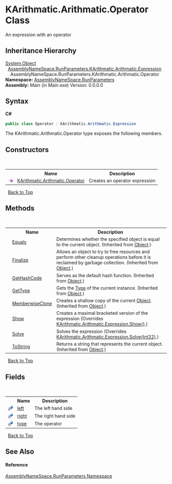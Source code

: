 # KArithmatic.Arithmatic.Operator Class
 

An expression with an operator


## Inheritance Hierarchy
<a href="http://msdn2.microsoft.com/en-us/library/e5kfa45b" target="_blank">System.Object</a><br />&nbsp;&nbsp;<a href="72f9342a-9e47-0da1-513e-5cca296dda1b">AssemblyNameSpace.RunParameters.KArithmatic.Arithmatic.Expression</a><br />&nbsp;&nbsp;&nbsp;&nbsp;AssemblyNameSpace.RunParameters.KArithmatic.Arithmatic.Operator<br />
**Namespace:**&nbsp;<a href="4763cf1c-e4af-43c5-78fe-6f03f6e2281f">AssemblyNameSpace.RunParameters</a><br />**Assembly:**&nbsp;Main (in Main.exe) Version: 0.0.0.0

## Syntax

**C#**<br />
``` C#
public class Operator : KArithmatic.Arithmatic.Expression
```

The KArithmatic.Arithmatic.Operator type exposes the following members.


## Constructors
&nbsp;<table><tr><th></th><th>Name</th><th>Description</th></tr><tr><td>![Public method](media/pubmethod.gif "Public method")</td><td><a href="0835af26-5f93-2ee5-3913-6203edc15f0f">KArithmatic.Arithmatic.Operator</a></td><td>
Creates an operator expression</td></tr></table>&nbsp;
<a href="#karithmatic.arithmatic.operator-class">Back to Top</a>

## Methods
&nbsp;<table><tr><th></th><th>Name</th><th>Description</th></tr><tr><td>![Public method](media/pubmethod.gif "Public method")</td><td><a href="http://msdn2.microsoft.com/en-us/library/bsc2ak47" target="_blank">Equals</a></td><td>
Determines whether the specified object is equal to the current object.
 (Inherited from <a href="http://msdn2.microsoft.com/en-us/library/e5kfa45b" target="_blank">Object</a>.)</td></tr><tr><td>![Protected method](media/protmethod.gif "Protected method")</td><td><a href="http://msdn2.microsoft.com/en-us/library/4k87zsw7" target="_blank">Finalize</a></td><td>
Allows an object to try to free resources and perform other cleanup operations before it is reclaimed by garbage collection.
 (Inherited from <a href="http://msdn2.microsoft.com/en-us/library/e5kfa45b" target="_blank">Object</a>.)</td></tr><tr><td>![Public method](media/pubmethod.gif "Public method")</td><td><a href="http://msdn2.microsoft.com/en-us/library/zdee4b3y" target="_blank">GetHashCode</a></td><td>
Serves as the default hash function.
 (Inherited from <a href="http://msdn2.microsoft.com/en-us/library/e5kfa45b" target="_blank">Object</a>.)</td></tr><tr><td>![Public method](media/pubmethod.gif "Public method")</td><td><a href="http://msdn2.microsoft.com/en-us/library/dfwy45w9" target="_blank">GetType</a></td><td>
Gets the <a href="http://msdn2.microsoft.com/en-us/library/42892f65" target="_blank">Type</a> of the current instance.
 (Inherited from <a href="http://msdn2.microsoft.com/en-us/library/e5kfa45b" target="_blank">Object</a>.)</td></tr><tr><td>![Protected method](media/protmethod.gif "Protected method")</td><td><a href="http://msdn2.microsoft.com/en-us/library/57ctke0a" target="_blank">MemberwiseClone</a></td><td>
Creates a shallow copy of the current <a href="http://msdn2.microsoft.com/en-us/library/e5kfa45b" target="_blank">Object</a>.
 (Inherited from <a href="http://msdn2.microsoft.com/en-us/library/e5kfa45b" target="_blank">Object</a>.)</td></tr><tr><td>![Public method](media/pubmethod.gif "Public method")</td><td><a href="1dadf396-5206-7fbb-e688-c32d07796871">Show</a></td><td>
Creates a maximal bracketed version of the expression
 (Overrides <a href="ff09ef71-b05b-62aa-331c-70d187fcfed8">KArithmatic.Arithmatic.Expression.Show()</a>.)</td></tr><tr><td>![Public method](media/pubmethod.gif "Public method")</td><td><a href="a23e0b01-92e2-0236-f730-9025ce5a3b5e">Solve</a></td><td>
Solves the expression
 (Overrides <a href="94e5c719-b206-1cf8-28fe-ceccb4db4c42">KArithmatic.Arithmatic.Expression.Solve(Int32)</a>.)</td></tr><tr><td>![Public method](media/pubmethod.gif "Public method")</td><td><a href="http://msdn2.microsoft.com/en-us/library/7bxwbwt2" target="_blank">ToString</a></td><td>
Returns a string that represents the current object.
 (Inherited from <a href="http://msdn2.microsoft.com/en-us/library/e5kfa45b" target="_blank">Object</a>.)</td></tr></table>&nbsp;
<a href="#karithmatic.arithmatic.operator-class">Back to Top</a>

## Fields
&nbsp;<table><tr><th></th><th>Name</th><th>Description</th></tr><tr><td>![Private field](media/privfield.gif "Private field")</td><td><a href="00e04549-c77a-1706-b8f4-30a60d22e009">left</a></td><td>
The left hand side</td></tr><tr><td>![Private field](media/privfield.gif "Private field")</td><td><a href="73b5cbee-5291-6e41-f40e-0f818d0bf624">right</a></td><td>
The right hand side</td></tr><tr><td>![Private field](media/privfield.gif "Private field")</td><td><a href="48bf51dd-d9ac-ba84-fdd0-a3c013948e83">type</a></td><td>
The operator</td></tr></table>&nbsp;
<a href="#karithmatic.arithmatic.operator-class">Back to Top</a>

## See Also


#### Reference
<a href="4763cf1c-e4af-43c5-78fe-6f03f6e2281f">AssemblyNameSpace.RunParameters Namespace</a><br />